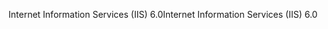 <span data-ttu-id="61bca-101">Internet Information Services (IIS) 6.0</span><span class="sxs-lookup"><span data-stu-id="61bca-101">Internet Information Services (IIS) 6.0</span></span>